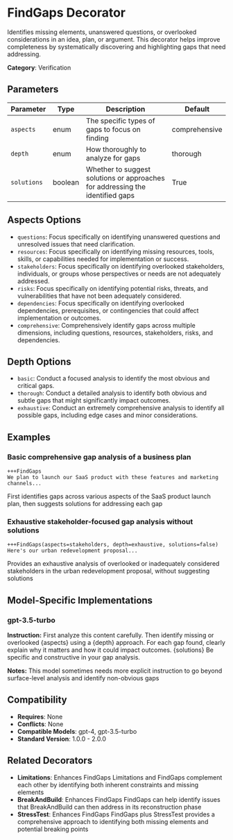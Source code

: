 # FindGaps Decorator

Identifies missing elements, unanswered questions, or overlooked considerations in an idea, plan, or argument. This decorator helps improve completeness by systematically discovering and highlighting gaps that need addressing.

**Category**: Verification

## Parameters

| Parameter | Type | Description | Default |
|-----------|------|-------------|--------|
| `aspects` | enum | The specific types of gaps to focus on finding | comprehensive |
| `depth` | enum | How thoroughly to analyze for gaps | thorough |
| `solutions` | boolean | Whether to suggest solutions or approaches for addressing the identified gaps | True |

## Aspects Options

- `questions`: Focus specifically on identifying unanswered questions and unresolved issues that need clarification.
- `resources`: Focus specifically on identifying missing resources, tools, skills, or capabilities needed for implementation or success.
- `stakeholders`: Focus specifically on identifying overlooked stakeholders, individuals, or groups whose perspectives or needs are not adequately addressed.
- `risks`: Focus specifically on identifying potential risks, threats, and vulnerabilities that have not been adequately considered.
- `dependencies`: Focus specifically on identifying overlooked dependencies, prerequisites, or contingencies that could affect implementation or outcomes.
- `comprehensive`: Comprehensively identify gaps across multiple dimensions, including questions, resources, stakeholders, risks, and dependencies.

## Depth Options

- `basic`: Conduct a focused analysis to identify the most obvious and critical gaps.
- `thorough`: Conduct a detailed analysis to identify both obvious and subtle gaps that might significantly impact outcomes.
- `exhaustive`: Conduct an extremely comprehensive analysis to identify all possible gaps, including edge cases and minor considerations.

## Examples

### Basic comprehensive gap analysis of a business plan

```
+++FindGaps
We plan to launch our SaaS product with these features and marketing channels...
```

First identifies gaps across various aspects of the SaaS product launch plan, then suggests solutions for addressing each gap

### Exhaustive stakeholder-focused gap analysis without solutions

```
+++FindGaps(aspects=stakeholders, depth=exhaustive, solutions=false)
Here's our urban redevelopment proposal...
```

Provides an exhaustive analysis of overlooked or inadequately considered stakeholders in the urban redevelopment proposal, without suggesting solutions

## Model-Specific Implementations

### gpt-3.5-turbo

**Instruction:** First analyze this content carefully. Then identify missing or overlooked {aspects} using a {depth} approach. For each gap found, clearly explain why it matters and how it could impact outcomes. {solutions} Be specific and constructive in your gap analysis.

**Notes:** This model sometimes needs more explicit instruction to go beyond surface-level analysis and identify non-obvious gaps


## Compatibility

- **Requires**: None
- **Conflicts**: None
- **Compatible Models**: gpt-4, gpt-3.5-turbo
- **Standard Version**: 1.0.0 - 2.0.0

## Related Decorators

- **Limitations**: Enhances FindGaps Limitations and FindGaps complement each other by identifying both inherent constraints and missing elements
- **BreakAndBuild**: Enhances FindGaps FindGaps can help identify issues that BreakAndBuild can then address in its reconstruction phase
- **StressTest**: Enhances FindGaps FindGaps plus StressTest provides a comprehensive approach to identifying both missing elements and potential breaking points
